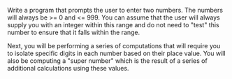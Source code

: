Write a program that prompts the user to enter two numbers. The numbers will always be >= 0 and <= 999. You can assume that the user will always supply you with an integer within this range and do not need to "test" this number to ensure that it falls within the range.

Next, you will be performing a series of computations that will require you to isolate specific digits in each number based on their place value. You will also be computing a "super number" which is the result of a series of additional calculations using these values.
